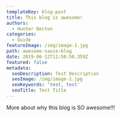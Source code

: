 ```yaml
---
templateKey: blog-post
title: This blog is awesome!
authors:
  - Hunter Becton
categories:
  - Guide
featureImage: /img/image-1.jpg
path: awesome-sauce-blog
date: 2019-06-12T11:58:50.359Z
featured: false
metadata:
  seoDescription: Test Description
  seoImage: /img/image-1.jpg
  seoKeywords: 'test, test'
  seoTitle: Test Title
---
```

More about why this blog is SO awesome!!!
